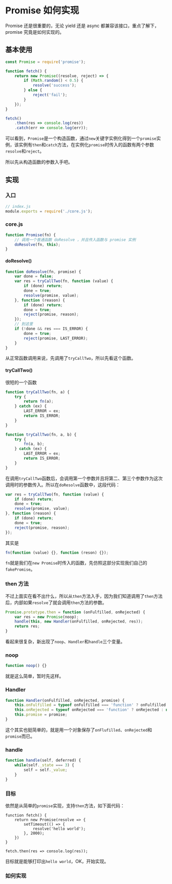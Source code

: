 # Promise 如何实现

Promise 还是很重要的，无论 yield 还是 async 都兼容该接口，重点了解下，promise 究竟是如何实现的。

## 基本使用

```javascript
const Promise = require('promise');

function fetch() {
    return new Promise((resolve, reject) => {
        if (Math.random() < 0.5) {
            resolve('success');
        } else {
            reject('fail');
        }
    });
}

fetch()
    .then(res => console.log(res))
    .catch(err => console.log(err));
```

可以看到，`Promise`是一个构造函数，通过`new`关键字实例化得到一个`promise`实例，该实例有`then`和`catch`方法，在实例化`promise`时传入的函数有两个参数`resolve`和`reject`。

所以先从构造函数的参数入手吧。

## 实现

### 入口

```javascript
// index.js
module.exports = require('./core.js');
```

### core.js

```javascript
function Promise(fn) {
    // 调用一个普通函数 doResolve ，并且传入函数与 promise 实例
    doResolve(fn, this);
}
```

#### doResolve()

```javascript
function doResolve(fn, promise) {
    var done = false;
    var res = tryCallTwo(fn, function (value) {
        if (done) return;
        done = true;
        resolve(promise, value);
    }, function (reason) {
        if (done) return;
        done = true;
        reject(promise, reason);
    });
    // 到这里
    if (!done && res === IS_ERROR) {
        done = true;
        reject(promise, LAST_ERROR);
    }
}
```

从正常函数调用来说，先调用了`tryCallTwo`，所以先看这个函数。

#### tryCallTwo()

很短的一个函数

```javascript
function tryCallTwo(fn, a) {
    try {
        return fn(a);
    } catch (ex) {
        LAST_ERROR = ex;
        return IS_ERROR;
    }
}

function tryCallTwo(fn, a, b) {
    try {
        fn(a, b);
    } catch (ex) {
        LAST_ERROR = ex;
        return IS_ERROR;
    }
}
```

在调用`tryCallTwo`函数后，会调用第一个参数并且将第二、第三个参数作为这次调用时的参数传入。所以在`doResolve`函数中，这段代码：

```javascript
var res = tryCallTwo(fn, function (value) {
    if (done) return;
    done = true;
    resolve(promise, value);
}, function (reason) {
    if (done) return;
    done = true;
    reject(promise, reason);
});
```

其实是

```javascript
fn(function (value) {}, function (reson) {});
```
`fn`就是我们在`new Promise`时传入的函数，先仿照这部分实现我们自己的`fakePromise`。

### then 方法

不过上面实在看不出什么，所以从`then`方法入手，因为我们知道调用了`then`方法后，内部如果`resolve`了就会调用`then`方法的参数。

```javascript
Promise.prototype.then = function (onFulfilled, onRejected) {
    var res = new Promise(noop);
    handle(this, new Handler(onFulfilled, onRejected, res));
    return res;
}
```

看起来很复杂，新出现了`noop`、`Handler`和`handle`三个变量。

### noop

```javascript
function noop() {}
```

就是这么简单，暂时先这样。

### Handler

```javascript
function Handler(onFulfilled, onRejected, promise) {
    this.onFulfilled = typeof onFulfilled === 'function' ? onFulfilled : null;
    this.onRejected = typeof onRejected === 'function' ? onRejected : null;
    this.promise = promise;
}
```

这个其实也挺简单的，就是用一个对象保存了`onFlufilled`、`onRejected`和`promise`而已。

### handle

```javascript
function handle(self, deferred) {
    while(self._state === 3) {
        self = self._value;
    }
}
```

### 目标

依然是从简单的`promise`实现，支持`then`方法，如下面代码：

```javascrit
function fetch() {
    return new Promise(resolve => {
        setTimeout(() => {
            resolve('hello world');
        }, 2000);
    })
}

fetch.then(res => console.log(res));
```

目标就是能够打印出`hello world`，OK，开始实现。

### 如何实现










